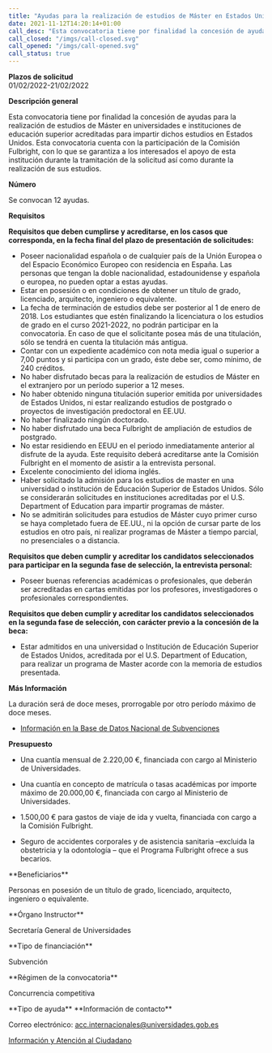 ```yaml
---
title: "Ayudas para la realización de estudios de Máster en Estados Unidos de América. Convocatoria curso 2022-2023"
date: 2021-11-12T14:20:14+01:00
call_desc: "Esta convocatoria tiene por finalidad la concesión de ayudas para la realización de estudios de máster ..."
call_closed: "/imgs/call-closed.svg"
call_opened: "/imgs/call-opened.svg"
call_status: true
---
```

**Plazos de solicitud**  
01/02/2022-21/02/2022  

**Descripción general**  

<p>Esta convocatoria tiene por finalidad la concesión de ayudas para la realización de estudios de Máster en universidades e instituciones de educación superior acreditadas para impartir dichos estudios en Estados Unidos. Esta convocatoria cuenta con la participación de la Comisión Fulbright, con lo que se garantiza a los interesados el apoyo de esta institución durante la tramitación de la solicitud así como durante la realización de sus estudios.</p>
<p><strong>Número</strong></p>
<p>Se convocan 12 ayudas.</p>
<p><strong>Requisitos</strong></p>
<p><strong>Requisitos que deben cumplirse y acreditarse, en los casos que corresponda, en la fecha final del plazo de presentación de solicitudes:</strong></p>
<ul>
<li>Poseer nacionalidad española o de cualquier país de la Unión Europea o del Espacio Económico Europeo con residencia en España. Las personas que tengan la doble nacionalidad, estadounidense y española o europea, no pueden optar a estas ayudas.</li>
<li>Estar en posesión o en condiciones de obtener un título de grado, licenciado, arquitecto, ingeniero o equivalente.</li>
<li>La fecha de terminación de estudios debe ser posterior al 1 de enero de 2018. Los estudiantes que estén finalizando la licenciatura o los estudios de grado en el curso 2021-2022, no podrán participar en la convocatoria. En caso de que el solicitante posea más de una titulación, sólo se tendrá en cuenta la titulación más antigua.</li>
<li>Contar con un expediente académico con nota media igual o superior a 7,00 puntos y si participa con un grado, éste debe ser, como mínimo, de 240 créditos.</li>
<li>No haber disfrutado becas para la realización de estudios de Máster en el extranjero por un período superior a 12 meses.</li>
<li>No haber obtenido ninguna titulación superior emitida por universidades de Estados Unidos, ni estar realizando estudios de postgrado o proyectos de investigación predoctoral en EE.UU.</li>
<li>No haber finalizado ningún doctorado.</li>
<li>No haber disfrutado una beca Fulbright de ampliación de estudios de postgrado.</li>
<li>No estar residiendo en EEUU en el periodo inmediatamente anterior al disfrute de la ayuda. Este requisito deberá acreditarse ante la Comisión Fulbright en el momento de asistir a la entrevista personal.</li>
<li>Excelente conocimiento del idioma inglés.</li>
<li>Haber solicitado la admisión para los estudios de master en una universidad o institución de Educación Superior de Estados Unidos. Sólo se considerarán solicitudes en instituciones acreditadas por el U.S. Department of Education para impartir programas de máster.</li>
<li>No se admitirán solicitudes para estudios de Máster cuyo primer curso se haya completado fuera de EE.UU., ni la opción de cursar parte de los estudios en otro país, ni realizar programas de Máster a tiempo parcial, no presenciales o a distancia.</li>
</ul>
<p><strong>Requisitos que deben cumplir y acreditar los candidatos seleccionados para participar en la segunda fase de selección, la entrevista personal:</strong></p>
<ul>
<li>Poseer buenas referencias académicas o profesionales, que deberán ser acreditadas en cartas emitidas por los profesores, investigadores o profesionales correspondientes.</li>
</ul>
<p><strong>Requisitos que deben cumplir y acreditar los candidatos seleccionados en la segunda fase de selección, con carácter previo a la concesión de la beca:</strong></p>
<ul>
<li>Estar admitidos en una universidad o Institución de Educación Superior de Estados Unidos, acreditada por el U.S. Department of Education, para realizar un programa de Master acorde con la memoria de estudios presentada.</li>
</ul>
<p><strong>Más Información</strong></p>
<p>La duración será de doce meses, prorrogable por otro período máximo de doce meses.</p>
<ul>
<li><a title="Información en la Base de Datos Nacional de Subvenciones" href="https://www.pap.hacienda.gob.es/bdnstrans/GE/es/convocatoria/489999" target="_blank" rel="external noopener">Información en la Base de Datos Nacional de Subvenciones</a></li>
</ul>

**Presupuesto**
<p></p>
<ul>
<li>Una cuantía mensual de 2.220,00 €, financiada con cargo al Ministerio de Universidades.
<p></p>
<p></p>
</li>
<li>Una cuantía en concepto de matrícula o tasas académicas por importe máximo de 20.000,00 €, financiada con cargo al Ministerio de Universidades.
<p></p>
<p></p>
</li>
<li>1.500,00 € para gastos de viaje de ida y vuelta, financiada con cargo a la Comisión Fulbright.
<p></p>
<p></p>
</li>
<li>Seguro de accidentes corporales y de asistencia sanitaria –excluida la obstetricia y la odontología – que el Programa Fulbright ofrece a sus becarios.</li>
</ul>
<p></p>
**Beneficiarios**  
<p>Personas en posesión de un título de grado, licenciado, arquitecto, ingeniero o equivalente.</p>
**Órgano Instructor** 
<p>Secretaría General de Universidades</p>
**Tipo de financiación**  
<p>Subvención</p>
**Régimen de la convocatoria**  
<p>Concurrencia competitiva</p>
**Tipo de ayuda**  
**Información de contacto**  
<p>Correo electrónico:<span>&nbsp;</span><a href="mailto:acc.internacionales@universidades.gob.es">acc.internacionales@universidades.gob.es</a></p>
<p><a title="Información y Atención al Ciudadano" href="https://www.universidades.gob.es/portal/site/MICINN/menuitem.b153148dd6857ccd7010721001432ea0/?vgnextoid=41dbdaa8a3860210VgnVCM1000001034e20aRCRD">Informaci&oacute;n y Atenci&oacute;n al Ciudadano</a></p>